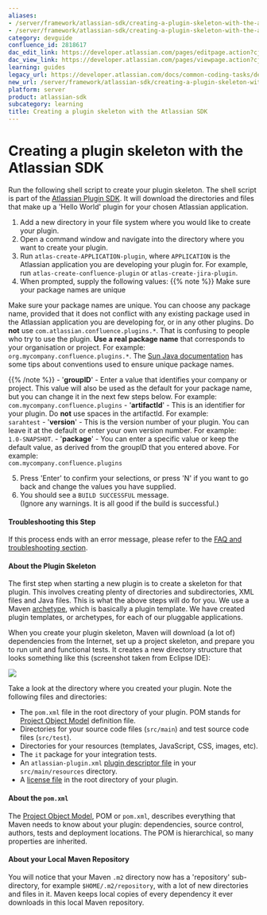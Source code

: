 ```yaml
---
aliases:
- /server/framework/atlassian-sdk/creating-a-plugin-skeleton-with-the-atlassian-sdk-2818617.html
- /server/framework/atlassian-sdk/creating-a-plugin-skeleton-with-the-atlassian-sdk-2818617.md
category: devguide
confluence_id: 2818617
dac_edit_link: https://developer.atlassian.com/pages/editpage.action?cjm=wozere&pageId=2818617
dac_view_link: https://developer.atlassian.com/pages/viewpage.action?cjm=wozere&pageId=2818617
learning: guides
legacy_url: https://developer.atlassian.com/docs/common-coding-tasks/development-cycle/creating-a-plugin-skeleton-with-the-atlassian-sdk
new_url: /server/framework/atlassian-sdk/creating-a-plugin-skeleton-with-the-atlassian-sdk
platform: server
product: atlassian-sdk
subcategory: learning
title: Creating a plugin skeleton with the Atlassian SDK
---
```

# Creating a plugin skeleton with the Atlassian SDK

Run the following shell script to create your plugin skeleton. The shell script is part of the [Atlassian Plugin SDK](/server/framework/atlassian-sdk/working-with-the-sdk). It will download the directories and files that make up a 'Hello World' plugin for your chosen Atlassian application.

1.  Add a new directory in your file system where you would like to create your plugin.
2.  Open a command window and navigate into the directory where you want to create your plugin.
3.  Run `atlas-create-APPLICATION-plugin`, where `APPLICATION` is the Atlassian application you are developing your plugin for. For example, run `atlas-create-confluence-plugin` or `atlas-create-jira-plugin`.
4.  When prompted, supply the following values: {{% note %}}
Make sure your package names are unique

Make sure your package names are unique. You can choose any package name, provided that it does not conflict with any existing package used in the Atlassian application you are developing for, or in any other plugins. Do **not** use `com.atlassian.confluence.plugins.*`. That is confusing to people who try to use the plugin. **Use a real package name** that corresponds to your organisation or project. For example: `org.mycompany.confluence.plugins.*`. The <a href="http://java.sun.com/docs/books/jls/second_edition/html/packages.doc.html#40169" class="external-link">Sun Java documentation</a> has some tips about conventions used to ensure unique package names.

{{% /note %}}
    -   '**groupID**' - Enter a value that identifies your company or project. This value will also be used as the default for your package name, but you can change it in the next few steps below. For example:  
        `com.mycompany.confluence.plugins`
    -   '**artifactId**' - This is an identifier for your plugin. Do **not** use spaces in the artifactId. For example:  
        `sarahtest`
    -   '**version**' - This is the version number of your plugin. You can leave it at the default or enter your own version number. For example:  
        `1.0-SNAPSHOT`.
    -   '**package**' - You can enter a specific value or keep the default value, as derived from the groupID that you entered above. For example:  
        `com.mycompany.confluence.plugins`

5.  Press 'Enter' to confirm your selections, or press 'N' if you want to go back and change the values you have supplied.
6.  You should see a `BUILD SUCCESSFUL` message.  
    (Ignore any warnings. It is all good if the build is successful.)

#### Troubleshooting this Step

If this process ends with an error message, please refer to the [FAQ and troubleshooting section](/server/framework/atlassian-sdk/writing-your-first-plugin-faq).

#### About the Plugin Skeleton

The first step when starting a new plugin is to create a skeleton for that plugin. This involves creating plenty of directories and subdirectories, XML files and Java files. This is what the above steps will do for you. We use a Maven <a href="http://maven.apache.org/guides/introduction/introduction-to-archetypes.html" class="external-link">archetype</a>, which is basically a plugin template. We have created plugin templates, or archetypes, for each of our pluggable applications.

When you create your plugin skeleton, Maven will download (a lot of) dependencies from the Internet, set up a project skeleton, and prepare you to run unit and functional tests. It creates a new directory structure that looks something like this (screenshot taken from Eclipse IDE):  
  
![](/server/framework/atlassian-sdk/images/pluginskeletonineclipse.png)

Take a look at the directory where you created your plugin. Note the following files and directories:

-   The `pom.xml` file in the root directory of your plugin. POM stands for <a href="http://maven.apache.org/guides/introduction/introduction-to-the-pom.html" class="external-link">Project Object Model</a> definition file.
-   Directories for your source code files (`src/main`) and test source code files (`src/test`).
-   Directories for your resources (templates, JavaScript, CSS, images, etc).
-   The `it` package for your integration tests.
-   An `atlassian-plugin.xml` [plugin descriptor file](/server/framework/atlassian-sdk/configuring-the-plugin-descriptor) in your `src/main/resources` directory.
-   A [license file](/server/framework/atlassian-sdk/packaging-and-releasing-your-plugin) in the root directory of your plugin.

#### About the `pom.xml`

The <a href="http://maven.apache.org/guides/introduction/introduction-to-the-pom.html" class="external-link">Project Object Model</a>, POM or `pom.xml`, describes everything that Maven needs to know about your plugin: dependencies, source control, authors, tests and deployment locations. The POM is hierarchical, so many properties are inherited.

#### About your Local Maven Repository

You will notice that your Maven `.m2` directory now has a 'repository' sub-directory, for example `$HOME/.m2/repository`, with a lot of new directories and files in it. Maven keeps local copies of every dependency it ever downloads in this local Maven repository.













































































































































































































